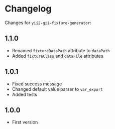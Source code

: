 # Changelog

Changes for `yii2-gii-fixture-generator`:

## 1.1.0

- Renamed `fixtureDataPath` attribute to `dataPath`
- Added `fixtureClass` and `dataFile` attributes

## 1.0.1

- Fixed success message
- Changed default value parser to `var_export`
- Added tests

## 1.0.0

- First version